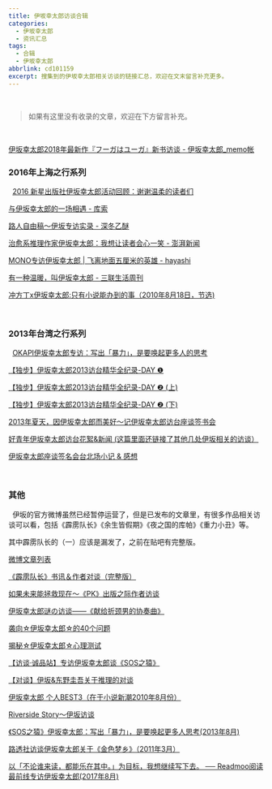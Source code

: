 ```yaml
---
title: 伊坂幸太郎访谈合辑
categories:
  - 伊坂幸太郎
  - 资讯汇总
tags: 
  - 合辑
  - 伊坂幸太郎
abbrlink: cd101159
excerpt: 搜集到的伊坂幸太郎相关访谈的链接汇总，欢迎在文末留言补充更多。
---
```

&nbsp;

> 如果有这里没有收录的文章，欢迎在下方留言补充。

&nbsp;

[伊坂幸太郎2018年最新作『フーガはユーガ』新书访谈 - 伊坂幸太郎_memo帐](https://thelocker.site/article/268f1a4e.html)
&nbsp;
### 2016年上海之行系列
&nbsp;
[2016 新星出版社伊坂幸太郎活动回顾：谢谢温柔的读者们](https://thelocker.site/article/927994b9.html)

[与伊坂幸太郎的一场相遇 - 库索](http://thelocker.site/article/ec3fe589.html)

[路人自由稿～伊坂专访实录  - 深冬乙醚](https://thelocker.site/article/f559bd3d.html)

<!-- more -->

[治愈系推理作家伊坂幸太郎：我想让读者会心一笑 - 澎湃新闻](http://t.cn/E5BAjkR)

[MONO专访伊坂幸太郎 | 飞离地面五厘米的英雄 - hayashi](http://t.cn/RcbNlml)

[有一种温暖，叫伊坂幸太郎 - 三联生活周刊](http://t.cn/RVBtcVU)

[冲方丁x伊坂幸太郎:只有小说能办到的事（2010年8月18日，节选)](https://thelocker.site/article/b8e4649a.html)

&nbsp;
### 2013年台湾之行系列
&nbsp;
[OKAPI伊坂幸太郎专访：写出「暴力」，是要唤起更多人的思考](https://thelocker.site/article/dc42d70f.html)

[【独步】伊坂幸太郎2013访台精华全纪录-DAY ❶](http://apexpress.blog66.fc2.com/blog-entry-1339.html)

[【独步】伊坂幸太郎2013访台精华全纪录-DAY ❷ (上)](http://apexpress.blog66.fc2.com/blog-entry-1340.html)

[【独步】伊坂幸太郎2013访台精华全纪录-DAY ❷ (下)](http://apexpress.blog66.fc2.com/blog-entry-1341.html)

[2013年夏天，因伊坂幸太郎而美好～记伊坂幸太郎访台座谈签书会](https://tieba.baidu.com/p/2524887787)

[好青年伊坂幸太郎访台花絮&新闻 (这篇里面还链接了其他几处伊坂相关的访谈）](https://www.douban.com/group/topic/42224642/)

[伊坂幸太郎座谈签名会台北场小记 & 感想](https://twinsyang.net/archives/3515)

&nbsp;
### 其他
&nbsp;
伊坂的官方微博虽然已经暂停运营了，但是已发布的文章里，有很多作品相关访谈可以看，包括《霹雳队长》《余生皆假期》《夜之国的库帕》《重力小丑》等。

其中霹雳队长的（一）应该是漏发了，之前在贴吧有完整版。

[微博文章列表](http://t.cn/Et5Dg1Z)

[《霹雳队长》书讯＆作者对谈（完整版）](https://tieba.baidu.com/p/3354905859?pn=1)

[如果未来能拯救现在～《PK》出版之际作者访谈](https://thelocker.site/article/8d597c.html)

[伊坂幸太郎谜の访谈——《献给折颈男的协奏曲》](http://t.cn/E5BL1aY)

[袭向☆伊坂幸太郎☆的40个问题](https://tieba.baidu.com/p/2844470979)

[揭秘☆伊坂幸太郎☆心理测试](https://tieba.baidu.com/p/2845723498)

[【访谈·诚品站】专访伊坂幸太郎谈《SOS之猿》](https://tieba.baidu.com/p/2729228999)

[【对谈】伊坂&东野圭吾关于推理的对谈](https://tieba.baidu.com/p/1022839111)

[伊坂幸太郎 个人BEST3（在于小说新潮2010年8月份）](https://tieba.baidu.com/p/1580286112)

[Riverside Story～伊坂访谈](https://tieba.baidu.com/p/2243481943)

[《SOS之猿》伊坂幸太郎：写出「暴力」，是要唤起更多人思考(2013年8月)](https://thelocker.site/article/dc42d70f.html)

[路透社访谈伊坂幸太郎关于《金色梦乡》（2011年3月）](https://thelocker.site/article/d8b63975.html)

[以「不论谁来读，都能乐在其中。」为目标，我想继续写下去。 ── Readmoo阅读最前线专访伊坂幸太郎(2017年8月)](https://thelocker.site/article/5d02e43b.html)
